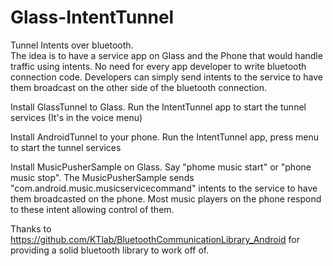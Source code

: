 Glass-IntentTunnel
==================

Tunnel Intents over bluetooth.  
The idea is to have a service app on Glass and the Phone that would handle traffic using intents.  No need for every app developer to write bluetooth connection code.   Developers can simply send intents to the service to have them broadcast on the other side of the bluetooth connection. 



Install GlassTunnel to Glass.  Run the IntentTunnel app to start the tunnel services (It's in the voice menu)

Install AndroidTunnel to your phone.  Run the IntentTunnel app, press menu to start the tunnel services

Install MusicPusherSample on Glass.  Say "phome music start" or "phone music stop".
The MusicPusherSample sends "com.android.music.musicservicecommand" intents to the service to have them broadcasted on the phone.  Most music players on the phone respond to these intent allowing control of them.


Thanks to https://github.com/KTlab/BluetoothCommunicationLibrary_Android for providing a solid bluetooth library to work off of.
